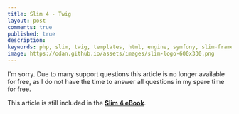 ```yaml
---
title: Slim 4 - Twig
layout: post
comments: true
published: true
description:
keywords: php, slim, twig, templates, html, engine, symfony, slim-framework
image: https://odan.github.io/assets/images/slim-logo-600x330.png
---
```


I'm sorry. Due to many support questions this article is no longer available for free,
as I do not have the time to answer all questions in my spare time for free.

This article is still included in the **[Slim 4 eBook](https://odan.github.io/donate.html)**.
